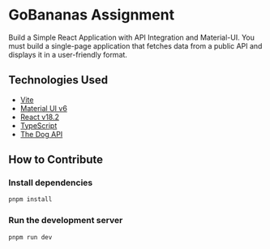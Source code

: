 # GoBananas Assignment

Build a Simple React Application with API Integration and Material-UI.
You must build a single-page application that fetches data from a public API and displays it in a user-friendly format.

## Technologies Used

- [Vite](https://nextjs.org/docs/getting-started)
- [Material UI v6](https://next.mui.com/material-ui/getting-started/)
- [React v18.2](https://react.dev/)
- [TypeScript](https://www.typescriptlang.org/)
- [The Dog API](https://thedogapi.com/)

## How to Contribute

### Install dependencies

```bash
pnpm install
```

### Run the development server

```bash
pnpm run dev
```
